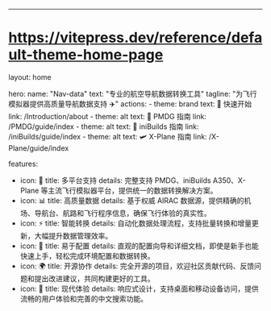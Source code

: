 ---
# https://vitepress.dev/reference/default-theme-home-page
layout: home

hero:
  name: "Nav-data"
  text: "专业的航空导航数据转换工具"
  tagline: "为飞行模拟器提供高质量导航数据支持 ✈️"
  actions:
    - theme: brand
      text: 🚀 快速开始
      link: /Introduction/about
    - theme: alt
      text: 📘 PMDG 指南
      link: /PMDG/guide/index
    - theme: alt
      text: 🛫 iniBuilds 指南
      link: /iniBuilds/guide/index
    - theme: alt
      text: 🛩️ X-Plane 指南
      link: /X-Plane/guide/index

features:
  - icon: 🎯
    title: 多平台支持
    details: 完整支持 PMDG、iniBuilds A350、X-Plane 等主流飞行模拟器平台，提供统一的数据转换解决方案。
  - icon: 📊
    title: 高质量数据
    details: 基于权威 AIRAC 数据源，提供精确的机场、导航台、航路和飞行程序信息，确保飞行体验的真实性。
  - icon: ⚡
    title: 智能转换
    details: 自动化数据处理流程，支持批量转换和增量更新，大幅提升数据管理效率。
  - icon: 🔧
    title: 易于配置
    details: 直观的配置向导和详细文档，即使是新手也能快速上手，轻松完成环境配置和数据转换。
  - icon: 🌍
    title: 开源协作
    details: 完全开源的项目，欢迎社区贡献代码、反馈问题和提出改进建议，共同构建更好的工具。
  - icon: 📱
    title: 现代体验
    details: 响应式设计，支持桌面和移动设备访问，提供流畅的用户体验和完善的中文搜索功能。